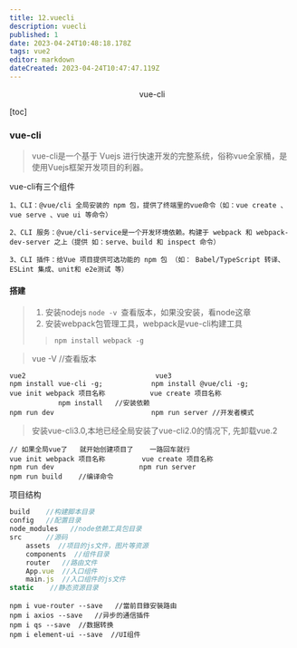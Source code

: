 ```yaml
---
title: 12.vuecli
description: vuecli
published: 1
date: 2023-04-24T10:48:18.178Z
tags: vue2
editor: markdown
dateCreated: 2023-04-24T10:47:47.119Z
---
```


<center>vue-cli</center>

[toc]



### vue-cli

> vue-cli是一个基于 Vuejs 进行快速开发的完整系统，俗称vue全家桶，是使用Vuejs框架开发项目的利器。



vue-cli有三个组件

```
1、CLI：@vue/cli 全局安装的 npm 包，提供了终端里的vue命令（如：vue create 、vue serve 、vue ui 等命令）

2、CLI 服务：@vue/cli-service是一个开发环境依赖。构建于 webpack 和 webpack-dev-server 之上（提供 如：serve、build 和 inspect 命令）

3、CLI 插件：给Vue 项目提供可选功能的 npm 包 （如： Babel/TypeScript 转译、ESLint 集成、unit和 e2e测试 等）
```



#### 搭建

> 1. 安装nodejs   `node -v `查看版本，如果没安装，看node这章
> 2. 安装webpack包管理工具，webpack是vue-cli构建工具
>
> > `npm install webpack -g`

> vue -V  //查看版本

```shell
vue2                                vue3
npm install vue-cli -g;            npm install @vue/cli -g;
vue init webpack 项目名称           vue create 项目名称
            npm install   //安装依赖
npm run dev                        npm run server //开发者模式
```

> 安装vue-cli3.0,本地已经全局安装了vue-cli2.0的情况下,  先卸载vue.2



```
// 如果全局vue了   就开始创建项目了    一路回车就行
vue init webpack 项目名称         vue create 项目名称
npm run dev                     npm run server
npm run build    //编译命令
```

项目结构

```js
build    //构建脚本目录
config   //配置目录
node_modules   //node依赖工具包目录
src      //源码
	assets  //项目的js文件，图片等资源
	components  //组件目录
	router   //路由文件
	App.vue  //入口组件
	main.js  //入口组件的js文件
static    //静态资源目录
```



```
npm i vue-router --save   //當前目錄安裝路由
npm i axios --save   //异步的通信插件
npm i qs --save  //数据转换
npm i element-ui --save  //UI组件
```







